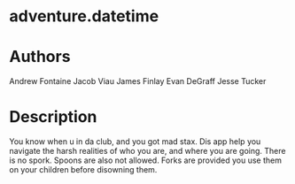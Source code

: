 adventure.datetime
==================

Authors
=======
Andrew Fontaine
Jacob Viau
James Finlay
Evan DeGraff
Jesse Tucker

Description
===========
You know when u in da club, and you got mad stax. Dis app help you navigate the harsh realities of who you are, and where you are going. There is no spork. Spoons are also not allowed. Forks are provided you use them on your children before disowning them.
